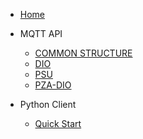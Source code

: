 
- [Home](/)

- MQTT API
  - [COMMON STRUCTURE](api/api_interface.md)
  - [DIO](api/api_dio.md)
  - [PSU](api/api_psu.md)
  - [PZA-DIO](platform/draft.md)

- Python Client
  - [Quick Start](pyc/quick.md)

